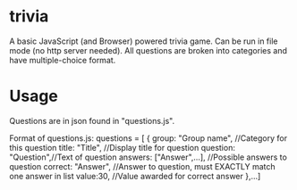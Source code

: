 trivia
======

A basic JavaScript (and Browser) powered trivia game.  Can be run in file mode (no http server needed).  All questions are broken into categories and have multiple-choice format.

Usage
=====
  Questions are in json found in "questions.js".
  
  Format of questions.js:
      questions = [
          {
              group: "Group name", //Category for this question
              title: "Title",      //Display title for question
              question: "Question",//Text of question
              answers: ["Answer",...], //Possible answers to question
              correct: "Answer",   //Answer to question, must EXACTLY match one answer in list 
              value:30,            //Value awarded for correct answer
          },...]
  
  
